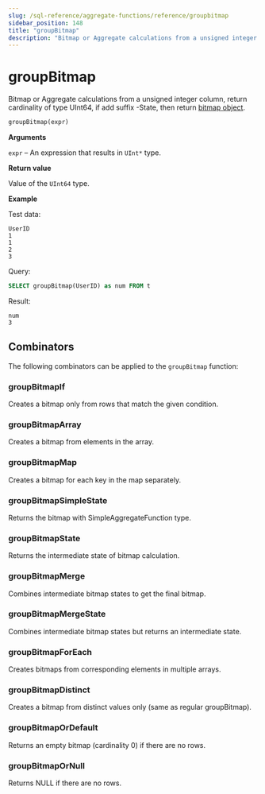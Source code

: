 ```yaml
---
slug: /sql-reference/aggregate-functions/reference/groupbitmap
sidebar_position: 148
title: "groupBitmap"
description: "Bitmap or Aggregate calculations from a unsigned integer column, return cardinality of type UInt64, if add suffix -State, then return a bitmap object"
---
```


# groupBitmap

Bitmap or Aggregate calculations from a unsigned integer column, return cardinality of type UInt64, if add suffix -State, then return [bitmap object](../../../sql-reference/functions/bitmap-functions.md).

``` sql
groupBitmap(expr)
```

**Arguments**

`expr` – An expression that results in `UInt*` type.

**Return value**

Value of the `UInt64` type.

**Example**

Test data:

``` text
UserID
1
1
2
3
```

Query:

``` sql
SELECT groupBitmap(UserID) as num FROM t
```

Result:

``` text
num
3
```

## Combinators

The following combinators can be applied to the `groupBitmap` function:

### groupBitmapIf
Creates a bitmap only from rows that match the given condition.

### groupBitmapArray
Creates a bitmap from elements in the array.

### groupBitmapMap
Creates a bitmap for each key in the map separately.

### groupBitmapSimpleState
Returns the bitmap with SimpleAggregateFunction type.

### groupBitmapState
Returns the intermediate state of bitmap calculation.

### groupBitmapMerge
Combines intermediate bitmap states to get the final bitmap.

### groupBitmapMergeState
Combines intermediate bitmap states but returns an intermediate state.

### groupBitmapForEach
Creates bitmaps from corresponding elements in multiple arrays.

### groupBitmapDistinct
Creates a bitmap from distinct values only (same as regular groupBitmap).

### groupBitmapOrDefault
Returns an empty bitmap (cardinality 0) if there are no rows.

### groupBitmapOrNull
Returns NULL if there are no rows.
